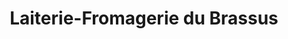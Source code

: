 ---
title: "Laiterie-Fromagerie du Brassus"
url: /le-brassus/laiterie-fromagerie-du-brassus/
shop: Supermarkt
---